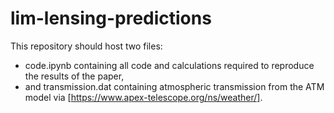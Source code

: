# lim-lensing-predictions

This repository should host two files:
* code.ipynb containing all code and calculations required to reproduce the results of the paper,
* and transmission.dat containing atmospheric transmission from the ATM model via [https://www.apex-telescope.org/ns/weather/].
